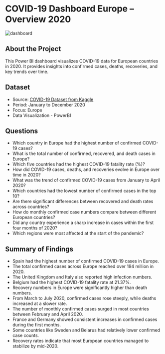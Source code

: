 # COVID-19 Dashboard Europe – Overview 2020
![dashboard](https://github.com/user-attachments/assets/8010af80-cbe8-4025-897f-dfcf13b12582)

## About the Project
This Power BI dashboard visualizes COVID-19 data for European countries in 2020. It provides insights into confirmed cases, deaths, recoveries, and key trends over time.

## Dataset
- Source: [COVID-19 Dataset from Kaggle ](https://www.kaggle.com/datasets/imdevskp/corona-virus-report/data)
- Period: January to December 2020  
- Focus: Europe
- Data Visualization - PowerBI 

## Questions
- Which country in Europe had the highest number of confirmed COVID-19 cases?
- What is the total number of confirmed, recovered, and death cases in Europe?
- Which five countries had the highest COVID-19 fatality rate (%)?
- How did COVID-19 cases, deaths, and recoveries evolve in Europe over time in 2020?
- What was the trend of confirmed COVID-19 cases from January to April 2020?
- Which countries had the lowest number of confirmed cases in the top 10?
- Are there significant differences between recovered and death rates across countries?
- How do monthly confirmed case numbers compare between different European countries?
- Did any country experience a sharp increase in cases within the first four months of 2020?
- Which regions were most affected at the start of the pandemic?

## Summary of Findings
- Spain had the highest number of confirmed COVID-19 cases in Europe.
- The total confirmed cases across Europe reached over 194 million in 2020.
- The United Kingdom and Italy also reported high infection numbers.
- Belgium had the highest COVID-19 fatality rate at 21.37%.
- Recovery numbers in Europe were significantly higher than death numbers.
- From March to July 2020, confirmed cases rose steeply, while deaths increased at a slower rate.
- The number of monthly confirmed cases surged in most countries between February and April 2020.
- France and Germany showed consistent increases in confirmed cases during the first months.
- Some countries like Sweden and Belarus had relatively lower confirmed case counts.
- Recovery rates indicate that most European countries managed to stabilize by mid-2020.
